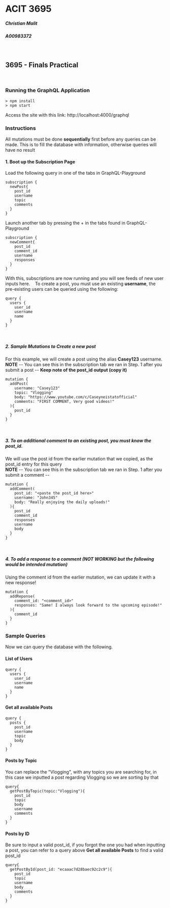 # ACIT 3695

##### Christian Malit
##### A00983372
&nbsp;&nbsp;
## 3695 - Finals Practical

&nbsp;&nbsp;

### Running the GraphQL Application
```
> npm install
> npm start
```
Access the site with this link: http://localhost:4000/graphql
&nbsp;

### Instructions
All mutations must be done **sequentially** first before any queries can be made. This is to fill the database with information, otherwise queries will have no result

#### 1. Boot up the Subscription Page
Load the following query in one of the tabs in GraphQL-Playground
```
subscription {
  newPost{
    post_id
    username
    topic
    comments
  }
}
```
Launch another tab by pressing the + in the tabs found in GraphQL-Playground
```
subscription {
  newComment{
    post_id
    comment_id
    username
    responses
  }
}
```
With this, subscriptions are now running and you will see feeds of new user inputs here.
&nbsp;&nbsp;
To create a post, you must use an existing **username**, the pre-existing users can be queried using the following:
```
query {
  users {
    user_id
    username
    name
  }
}
```
&nbsp;
##### 2. Sample Mutations to Create a new post
For this example, we will create a post using the alias **Casey123** username. \
**NOTE** -- You can see this in the subscription tab we ran in Step. 1 after you submit a post --
**Keep note of the post_id output (copy it)**
```
mutation {
  addPost(
    username: "Casey123"
    topic: "Vlogging"
    body: "https://www.youtube.com/c/Caseyneistatofficial"
    comments: "FIRST COMMENT, Very good videos!"
  ){
    post_id
  }
}
```
&nbsp;
##### 3. To an additional comment to an existing post, you must know the post_id. 
We will use the post id from the earlier mutation that we copied, as the post_id entry for this query \
**NOTE** -- You can see this in the subscription tab we ran in Step. 1 after you submit a comment --
```
mutation {
  addComment(
	post_id: "<paste the post_id here>"
    username: "John345"
    body: "Really enjoying the daily uploads!"
  ){
    post_id
    comment_id
    responses
    username
    body
  }
}
```
&nbsp;
##### 4. To add a response to a comment (NOT WORKING but the following would be intended mutation)
Using the comment id from the earlier mutation, we can update it with a new response!
```
mutation {
  addReponse(
    comment_id: "<comment_id>"
    responses: "Same! I always look forward to the upcoming episode!"
  ){
    comment_id
  }
}
```


### Sample Queries
Now we can query the database with the following.

#### List of Users
```
query {
  users {
    user_id
    username
    name
  }
}
```

#### Get all available Posts
```
query {
  posts {
    post_id
    username
    topic
    body
  }
}
```
#### Posts by Topic
You can replace the "Vlogging", with any topics you are searching for, in this case we inputted a post regarding Vlogging so we are sorting by that
```
query{
  getPostByTopic(topic:"Vlogging"){
    post_id
    topic
    body
    username
    comments
  }
}
```
#### Posts by ID
Be sure to input a valid post_id, if you forgot the one you had when inputting a post, you can refer to a query above **Get all available Posts** to find a valid post_id
```
query{
  getPostById(post_id: "ecaaac7d28baec92c2c9"){
    post_id
    topic
    username
    body
    comments
  }
}
```